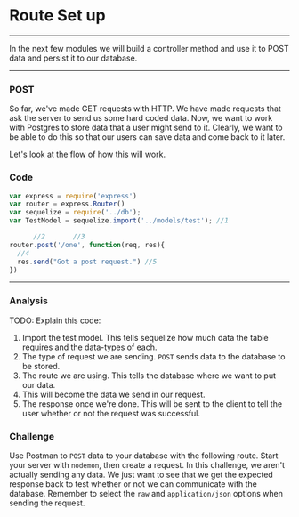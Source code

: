 # Route Set up
---

In the next few modules we will build a controller method and use it to POST data and persist it to our database.

<hr>

### POST
So far, we've made GET requests with HTTP. We have made requests that ask the server to send us some hard coded data. Now, we want to work with Postgres to store data that a user might send to it. Clearly, we want to be able to do this so that our users can save data and come back to it later. 

Let's look at the flow of how this will work. 

### Code

```js
var express = require('express')
var router = express.Router()
var sequelize = require('../db');
var TestModel = sequelize.import('../models/test'); //1

      //2       //3           
router.post('/one', function(req, res){
  //4
  res.send("Got a post request.") //5
})
```

<hr >

### Analysis
TODO: Explain this code:

1. Import the test model. This tells sequelize how much data the table requires and the data-types of each.
2. The type of request we are sending. `POST` sends data to the database to be stored.
3. The route we are using. This tells the database where we want to put our data.
4. This will become the data we send in our request.
5. The response once we're done. This will be sent to the client to tell the user whether or not the request was successful.

### Challenge
Use Postman to `POST` data to your database with the following route. Start your server with `nodemon`, then create a request. In this challenge, we aren't actually sending any data. We just want to see that we get the expected response back to test whether or not we can communicate with the database. Remember to select the `raw` and `application/json` options when sending the request.

